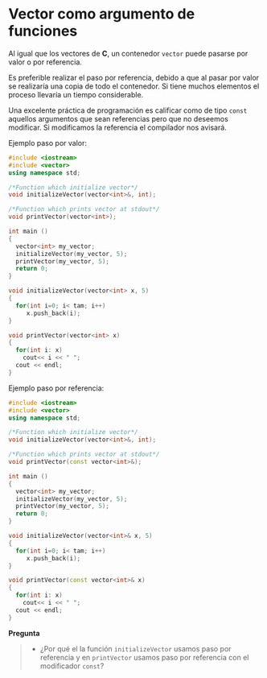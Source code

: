 # Vector como argumento de funciones
Al igual que los vectores de **C**, un contenedor `vector` puede pasarse por valor o por referencia.

Es preferible realizar el paso por referencia, debido a que al pasar por valor se realizaría una copia de todo el contenedor. Si tiene muchos elementos el proceso llevaría un tiempo considerable.

Una excelente práctica de programación es calificar como de tipo `const` aquellos argumentos que sean referencias pero que no deseemos modificar. Si modificamos la referencia el compilador nos avisará.

Ejemplo paso por valor:

```cpp
#include <iostream>
#include <vector>
using namespace std;

/*Function which initialize vector*/
void initializeVector(vector<int>&, int);

/*Function which prints vector at stdout*/
void printVector(vector<int>);

int main ()
{
  vector<int> my_vector;
  initializeVector(my_vector, 5);
  printVector(my_vector, 5);
  return 0;
}

void initializeVector(vector<int> x, 5)
{
  for(int i=0; i< tam; i++)
     x.push_back(i);
}

void printVector(vector<int> x)
{
  for(int i: x)
    cout<< i << " ";
  cout << endl;
}
```

Ejemplo paso por referencia:

```cpp
#include <iostream>
#include <vector>
using namespace std;

/*Function which initialize vector*/
void initializeVector(vector<int>&, int);

/*Function which prints vector at stdout*/
void printVector(const vector<int>&);

int main ()
{
  vector<int> my_vector;
  initializeVector(my_vector, 5);
  printVector(my_vector, 5);
  return 0;
}

void initializeVector(vector<int>& x, 5)
{
  for(int i=0; i< tam; i++)
     x.push_back(i);
}

void printVector(const vector<int>& x)
{
  for(int i: x)
    cout<< i << " ";
  cout << endl;
}
```

**Pregunta**
>- ¿Por qué el la función `initializeVector` usamos paso por referencia y en `printVector` usamos paso por referencia con el modificador `const`?
